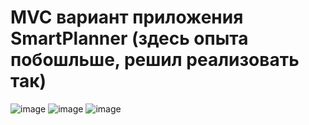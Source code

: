 # MVC вариант приложения SmartPlanner (здесь опыта побошльше, решил реализовать так)

![image](https://github.com/user-attachments/assets/cfc53404-f01b-4aae-bfbe-b5e112423e7b)
![image](https://github.com/user-attachments/assets/79bfcb4c-d8ed-4ca5-a1cf-276771eba611)
![image](https://github.com/user-attachments/assets/6453821c-0036-43c8-b117-0ecb21c57906)
